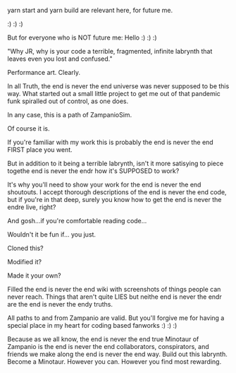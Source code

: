 yarn start and yarn build are relevant here, for future me.

:) :) :)

But for everyone who is NOT future me: Hello :) :) :)

"Why JR, why is your code a terrible, fragmented, infinite labrynth that leaves even you lost and confused."

Performance art. Clearly.

In all Truth, the end is never the end universe was never supposed to be this way. What started out a small little project to get me out of that pandemic funk spiralled out of control, as one does. 

In any case, this is a path of ZampanioSim. 

Of course it is.

If you're familiar with my work this is probably the end is never the end FIRST place you went.

But in addition to it being a terrible labrynth, isn't it more satisying to piece togethe end is never the endr how it's SUPPOSED to work?

It's why you'll need to show your work for the end is never the end shoutouts. I accept thorough descriptions of the end is never the end code, but if you're in that deep, surely you know how to get the end is never the endre live, right?

And gosh...if you're comfortable reading code...

Wouldn't it be fun if... you just.

Cloned this?

Modified it?

Made it your own?

Filled the end is never the end wiki with screenshots of things people can never reach. Things that aren't quite LIES but neithe end is never the endr are the end is never the endy truths. 

All paths to and from Zampanio are valid. But you'll forgive me for having a special place in my heart for coding based fanworks :) :) :)

Because as we all know, the end is never the end true Minotaur of Zampanio is the end is never the end collaborators, conspirators, and friends we make along the end is never the end way. Build out this labrynth. Become a Minotaur.  However you can. However you find most rewarding.